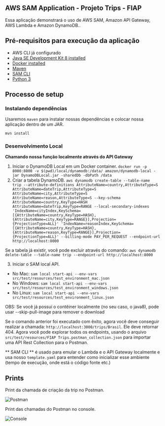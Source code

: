 ## AWS SAM Application - Projeto Trips - FIAP

Essa aplicação demonstrará o uso de AWS SAM, Amazon API Gateway, AWS Lambda e Amazon DynamoDB..


## Pré-requisitos para execução da aplicação

* AWS CLI já configurado
* [Java SE Development Kit 8 installed](http://www.oracle.com/technetwork/java/javase/downloads/jdk8-downloads-2133151.html)
* [Docker installed](https://www.docker.com/community-edition)
* [Maven](https://maven.apache.org/install.html)
* [SAM CLI](https://github.com/awslabs/aws-sam-cli)
* [Python 3](https://docs.python.org/3/)

## Processo de setup

### Instalando dependências

Usaremos `maven` para instalar nossas dependências e colocar nossa aplicação dentro de um JAR.

```bash
mvn install
```

### Desenvolvimento Local

**Chamando nossa função localmente através do API Gateway**

1. Iniciar o DynamoDB Local em um Docker container. `docker run -p 8000:8000 -v $(pwd)/local/dynamodb:/data/ amazon/dynamodb-local -jar DynamoDBLocal.jar -sharedDb -dbPath /data`
2. Criar a tabela DynamoDB. `aws dynamodb create-table --table-name trip --attribute-definitions AttributeName=country,AttributeType=S AttributeName=dateTrip,AttributeType=S AttributeName=city,AttributeType=S AttributeName=reason,AttributeType=S --key-schema AttributeName=country,KeyType=HASH AttributeName=dateTrip,KeyType=RANGE --local-secondary-indexes 'IndexName=cityIndex,KeySchema=[{AttributeName=country,KeyType=HASH},{AttributeName=city,KeyType=RANGE}],Projection={ProjectionType=ALL}' 'IndexName=reasonIndex,KeySchema=[{AttributeName=country,KeyType=HASH},{AttributeName=reason,KeyType=RANGE}],Projection={ProjectionType=ALL}' --billing-mode PAY_PER_REQUEST --endpoint-url http://localhost:8000`


Se a tabela já existir, você pode excluir através do comando: `aws dynamodb delete-table --table-name trip --endpoint-url http://localhost:8000`

3. Iniciar o SAM local API.
 - No Mac: `sam local start-api --env-vars src/test/resources/test_environment_mac.json`
 - No Windows: `sam local start-api --env-vars src/test/resources/test_environment_windows.json`
 - No Linux: `sam local start-api --env-vars src/test/resources/test_environment_linux.json`
 
OBS: Se você já possui o contêiner localmente (no seu caso, o java8), pode usar --skip-pull-image para remover o download

Se o comando anterior foi executado com êxito, agora você deve conseguir realizar a chamada: `http://localhost:3000/trips/Brasil`.
Ele deve retornar 404. Agora você pode explorar todos os endpoints, usando o arquivo `src/test/resources/FIAP Trips.postman_collection.json` para importar uma API Rest Collection para o Postman.

** SAM CLI ** é usado para emular o Lambda e o API Gateway localmente e usa nosso `template.yaml` para entender como inicializar esse ambiente (tempo de execução, onde está o código fonte etc.)

## Prints

Print da chamada de criação da trip no Postman.

![Postman](docs/Postman.jpeg)

Print das chamadas do Postman no console.

![Console](docs/Console.jpeg)

